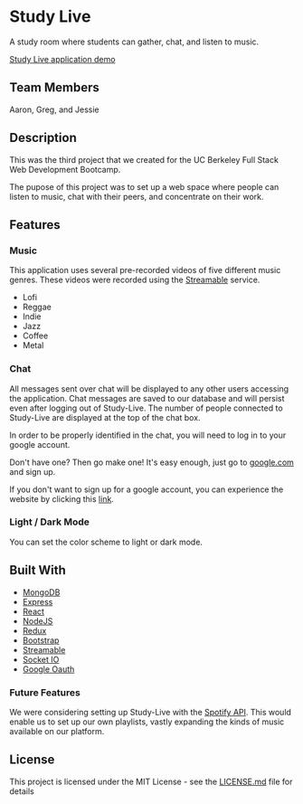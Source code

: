 # Study Live

A study room where students can gather, chat, and listen to music.

[Study Live application demo](https://study-live.herokuapp.com)

## Team Members

Aaron, Greg, and Jessie

## Description

This was the third project that we created for the UC Berkeley Full Stack Web Development Bootcamp.

The pupose of this project was to set up a web space where people can listen to music, chat with their peers, and concentrate on their work.

## Features

### Music

This application uses several pre-recorded videos of five different music genres. These videos were recorded using the [Streamable](https://streamable.com/) service.

 - Lofi
 - Reggae
 - Indie
 - Jazz
 - Coffee
 - Metal

### Chat

All messages sent over chat will be displayed to any other users accessing the application. Chat messages are saved to our database and will persist even after logging out of Study-Live. The number of people connected to Study-Live are displayed at the top of the chat box.

In order to be properly identified in the chat, you will need to log in to your google account.

Don't have one? Then go make one! It's easy enough, just go to [google.com](https://www.google.com) and sign up.

If you don't want to sign up for a google account, you can experience the website by clicking this [link](https://study-live.herokuapp.com/main).

### Light / Dark Mode

You can set the color scheme to light or dark mode.

## Built With

 - [MongoDB](https://www.mongodb.com/)
 - [Express](http://expressjs.com/)
 - [React](https://reactjs.org/)
 - [NodeJS](https://nodejs.org/en/)
 - [Redux](https://redux.js.org/)
 - [Bootstrap](https://getbootstrap.com/)
 - [Streamable](https://streamable.com/)
 - [Socket IO](https://socket.io/)
 - [Google Oauth](https://developers.google.com/identity/protocols/OAuth2)

 ### Future Features

We were considering setting up Study-Live with the [Spotify API](https://developer.spotify.com/documentation/web-api/). This would enable us to set up our own playlists, vastly expanding the kinds of music available on our platform.

## License
This project is licensed under the MIT License - see the [LICENSE.md](https://github.com/RexStrider/study-live/blob/master/LICENSE) file for details
